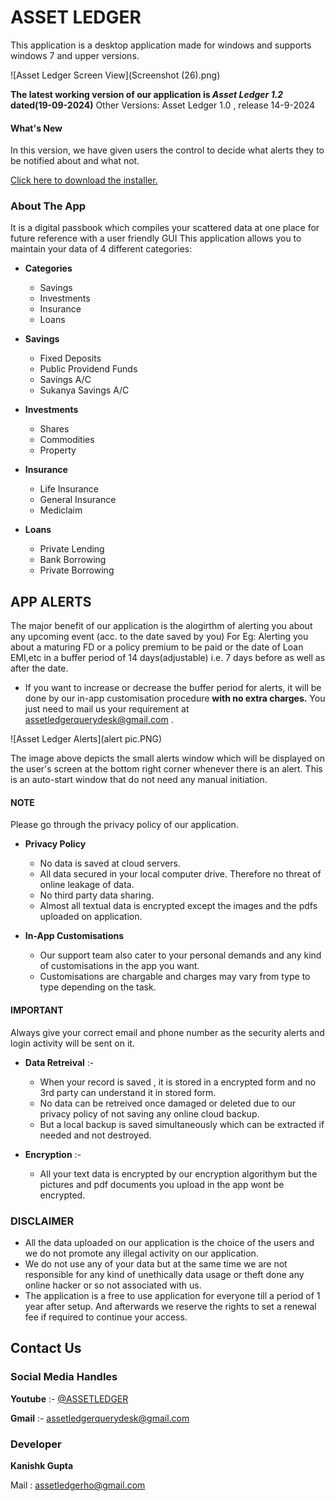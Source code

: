 <!-- Google tag (gtag.js) -->
<script async src="https://www.googletagmanager.com/gtag/js?id=G-RS09HLL3NX"></script>
<script>
  window.dataLayer = window.dataLayer || [];
  function gtag(){dataLayer.push(arguments);}
  gtag('js', new Date());

  gtag('config', 'G-RS09HLL3NX');
</script>

# **ASSET LEDGER**
This application is a desktop application made for windows and supports windows 7 and upper versions.

![Asset Ledger Screen View](Screenshot (26).png)

**The latest working version of our application is *Asset Ledger 1.2* dated(19-09-2024)**
Other Versions: Asset Ledger 1.0 , release 14-9-2024

#### **What's New**
In this version, we have given users the control to decide what alerts they to be notified about and what not.



[Click here to download the installer.](https://assetledger.github.io/aboutus/downloads.html)

### **About The App**
It is a digital passbook which compiles your scattered data at one place for future reference with a user friendly GUI
This application allows you to maintain your data of 4 different categories:


* **Categories**
  - Savings
  - Investments
  - Insurance
  - Loans

* **Savings**
  - Fixed Deposits
  - Public Providend Funds
  - Savings A/C
  - Sukanya Savings A/C

* **Investments**
  - Shares
  - Commodities
  - Property

* **Insurance**
  - Life Insurance
  - General Insurance
  - Mediclaim

* **Loans**
  - Private Lending
  - Bank Borrowing
  - Private Borrowing

## **APP ALERTS**

The major benefit of our application is the alogirthm of alerting you about any upcoming event (acc. to the date saved by you)
For Eg: Alerting you about a maturing FD or a policy premium to be paid or the date of Loan EMI,etc in a buffer period of 14 days(adjustable) i.e. 7 days before as well as after the date.

* If you want to increase or decrease the buffer period for alerts, it will be done by our in-app customisation procedure **with no extra charges.** You just need to mail us your requirement at assetledgerquerydesk@gmail.com .

![Asset Ledger Alerts](alert pic.PNG)

The image above depicts the small alerts window which will be displayed on the user's screen at the bottom right corner whenever there is an alert.
This is an auto-start window that do not need any manual initiation.

 
#### **NOTE**
 Please go through the privacy policy of our application.
* **Privacy Policy**
  - No data is saved at cloud servers.
  - All data secured in your local computer drive. Therefore no threat of online leakage of data.
  - No third party data sharing.
  - Almost all textual data is encrypted except the images and the pdfs uploaded on application.
 
* **In-App Customisations**
  - Our support team also cater to your personal demands and any kind of customisations in the app you want.
  - Customisations are chargable and charges may vary from type to type depending on the task.

#### **IMPORTANT**
Always give your correct email and phone number as the security alerts and login activity will be sent on it.
* **Data Retreival** :-
  - When your record is saved , it is stored in a encrypted form and no 3rd party can understand it in stored form.
  - No data can be retreived once damaged or deleted due to our privacy policy of not saving any online cloud backup.
  - But a local backup is saved simultaneously which can be extracted if needed and not destroyed.

* **Encryption** :-
  - All your text data is encrypted by our encryption algorithym but the pictures and pdf documents you upload in the app wont be encrypted.

### **DISCLAIMER**
- All the data uploaded on our application is the choice of the users and we do not promote any illegal activity on our application.
- We do not use any of your data but at the same time we are not responsible for any kind of unethically data usage or theft done any online hacker or so not associated with us.
- The application is a free to use application for everyone till a period of 1 year after setup. And afterwards we reserve the rights to set a renewal fee if required to continue your access.

## **Contact Us**
### **Social Media Handles**
 **Youtube** :- [@ASSETLEDGER ](https://www.youtube.com/channel/UCQs_T-zgMnMY3a4AU0Ps9hw)
 
 **Gmail** :- [assetledgerquerydesk@gmail.com](https://www.gmail.com)

### **Developer**
**Kanishk Gupta**

Mail : assetledgerho@gmail.com
